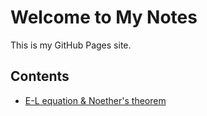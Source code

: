 # Welcome to My Notes
This is my GitHub Pages site.

## Contents
- [E-L equation & Noether's theorem](E-L_equation&Noether_theorem.md)
